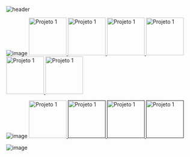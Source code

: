 ![header](https://github.com/Thamine-sumaya/Github-Certification/assets/160533319/7e2eab94-af0f-46fa-beca-eb1555867a1d)

![image](https://github.com/Thamine-sumaya/Github-Certification/assets/160533319/21643969-ff17-48b7-a3a7-2450f901643a)
<a href="https://certificates.digitalinnovation.one/LOS6DVRP">
   <img src="https://hermes.dio.me/courses/badge/705edcbf-5342-44b5-a527-3de60af13464.png" alt="Projeto 1" width="100" >
</a>
<a href="https://www.dio.me/certificate/UCPJZ8XE/share">
   <img src="https://hermes.dio.me/courses/badge/705edcbf-5342-44b5-a527-3de60af13464.png" alt="Projeto 1" width="100" >
</a>
<a href="https://www.dio.me/certificate/BPSXWJCC/share">
   <img src="https://hermes.dio.me/courses/badge/705edcbf-5342-44b5-a527-3de60af13464.png" alt="Projeto 1" width="100" >
</a>
<a href="https://www.dio.me/certificate/03DQNQBA/share">
   <img src="https://hermes.dio.me/courses/badge/705edcbf-5342-44b5-a527-3de60af13464.png" alt="Projeto 1" width="100" >
</a>
<a href="https://www.dio.me/certificate/FDT0KYU9/share">
   <img src="https://hermes.dio.me/lab_projects/badges/87d44e6e-ce4f-4abc-a354-585b84e7a57c.png" alt="Projeto 1" width="100" >
</a>
<a>
   <img src="https://hermes.dio.me/code_challenge/badge/22735b26-1972-4dc6-9563-7b1e40142862.png" alt="Projeto 1" width="100" >
</a>

![image](https://github.com/Thamine-sumaya/Github-Certification/assets/160533319/c9344863-8131-4f6b-a198-81a12bd3b865)
<a href="https://www.dio.me/certificate/PGQ4ZFG3/share">
   <img src="https://hermes.dio.me/courses/badge/8d065b21-aeac-49a0-a7b8-19dbea49b3e9.png" alt="Projeto 1" width="100" >
</a>
<a href="">
   <img src="https://hermes.dio.me/courses/badge/8d065b21-aeac-49a0-a7b8-19dbea49b3e9.png" alt="Projeto 1" width="100" >
</a>
<a href="">
   <img src="https://hermes.dio.me/courses/badge/8d065b21-aeac-49a0-a7b8-19dbea49b3e9.png" alt="Projeto 1" width="100" >
</a>
<a href="">
   <img src="https://hermes.dio.me/courses/badge/8d065b21-aeac-49a0-a7b8-19dbea49b3e9.png" alt="Projeto 1" width="100" >
</a>

![image](https://github.com/Thamine-sumaya/Github-Certification/assets/160533319/e635588b-6e54-4bd8-a58d-8fcf9b37bb35)
